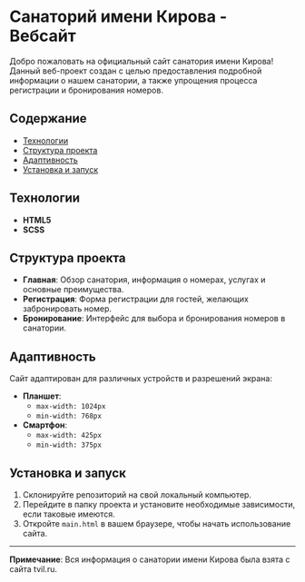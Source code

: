 # Санаторий имени Кирова - Вебсайт

Добро пожаловать на официальный сайт санатория имени Кирова! Данный веб-проект создан с целью предоставления подробной информации о нашем санатории, а также упрощения процесса регистрации и бронирования номеров.

## Содержание

- [Технологии](#технологии)
- [Структура проекта](#структура-проекта)
- [Адаптивность](#адаптивность)
- [Установка и запуск](#установка-и-запуск)

## Технологии

- **HTML5**
- **SCSS**

## Структура проекта

- **Главная**: Обзор санатория, информация о номерах, услугах и основные преимущества.
- **Регистрация**: Форма регистрации для гостей, желающих забронировать номер.
- **Бронирование**: Интерфейс для выбора и бронирования номеров в санатории.

## Адаптивность

Сайт адаптирован для различных устройств и разрешений экрана:

- **Планшет**: 
  - `max-width: 1024px`
  - `min-width: 768px`
- **Смартфон**: 
  - `max-width: 425px`
  - `min-width: 375px`

## Установка и запуск

1. Склонируйте репозиторий на свой локальный компьютер.
2. Перейдите в папку проекта и установите необходимые зависимости, если таковые имеются.
3. Откройте `main.html` в вашем браузере, чтобы начать использование сайта.

---

**Примечание**: Вся информация о санатории имени Кирова была взята с сайта tvil.ru.
